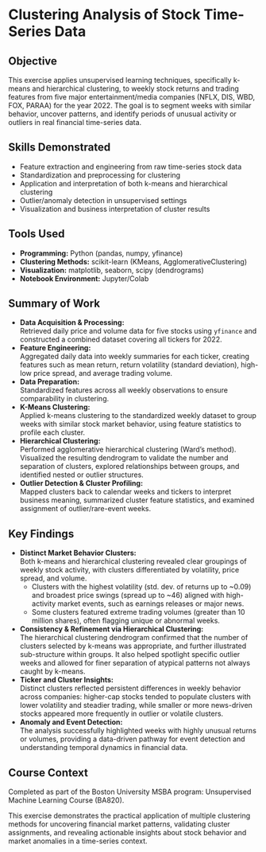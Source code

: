 # Clustering Analysis of Stock Time-Series Data

## Objective

This exercise applies unsupervised learning techniques, specifically k-means and hierarchical clustering, to weekly stock returns and trading features from five major entertainment/media companies (NFLX, DIS, WBD, FOX, PARAA) for the year 2022. The goal is to segment weeks with similar behavior, uncover patterns, and identify periods of unusual activity or outliers in real financial time-series data.

## Skills Demonstrated

- Feature extraction and engineering from raw time-series stock data
- Standardization and preprocessing for clustering
- Application and interpretation of both k-means and hierarchical clustering
- Outlier/anomaly detection in unsupervised settings
- Visualization and business interpretation of cluster results

## Tools Used

- **Programming:** Python (pandas, numpy, yfinance)
- **Clustering Methods:** scikit-learn (KMeans, AgglomerativeClustering)
- **Visualization:** matplotlib, seaborn, scipy (dendrograms)
- **Notebook Environment:** Jupyter/Colab

## Summary of Work

- **Data Acquisition & Processing:**  
  Retrieved daily price and volume data for five stocks using `yfinance` and constructed a combined dataset covering all tickers for 2022.
- **Feature Engineering:**  
  Aggregated daily data into weekly summaries for each ticker, creating features such as mean return, return volatility (standard deviation), high-low price spread, and average trading volume.
- **Data Preparation:**  
  Standardized features across all weekly observations to ensure comparability in clustering.
- **K-Means Clustering:**  
  Applied k-means clustering to the standardized weekly dataset to group weeks with similar stock market behavior, using feature statistics to profile each cluster.
- **Hierarchical Clustering:**  
  Performed agglomerative hierarchical clustering (Ward’s method). Visualized the resulting dendrogram to validate the number and separation of clusters, explored relationships between groups, and identified nested or outlier structures.
- **Outlier Detection & Cluster Profiling:**  
  Mapped clusters back to calendar weeks and tickers to interpret business meaning, summarized cluster feature statistics, and examined assignment of outlier/rare-event weeks.
  
## Key Findings

- **Distinct Market Behavior Clusters:**  
  Both k-means and hierarchical clustering revealed clear groupings of weekly stock activity, with clusters differentiated by volatility, price spread, and volume.
    - Clusters with the highest volatility (std. dev. of returns up to ~0.09) and broadest price swings (spread up to ~46) aligned with high-activity market events, such as earnings releases or major news.
    - Some clusters featured extreme trading volumes (greater than 10 million shares), often flagging unique or abnormal weeks.
- **Consistency & Refinement via Hierarchical Clustering:**  
  The hierarchical clustering dendrogram confirmed that the number of clusters selected by k-means was appropriate, and further illustrated sub-structure within groups. It also helped spotlight specific outlier weeks and allowed for finer separation of atypical patterns not always caught by k-means.
- **Ticker and Cluster Insights:**  
  Distinct clusters reflected persistent differences in weekly behavior across companies: higher-cap stocks tended to populate clusters with lower volatility and steadier trading, while smaller or more news-driven stocks appeared more frequently in outlier or volatile clusters.
- **Anomaly and Event Detection:**  
  The analysis successfully highlighted weeks with highly unusual returns or volumes, providing a data-driven pathway for event detection and understanding temporal dynamics in financial data.

## Course Context

Completed as part of the Boston University MSBA program: Unsupervised Machine Learning Course (BA820).

This exercise demonstrates the practical application of multiple clustering methods for uncovering financial market patterns, validating cluster assignments, and revealing actionable insights about stock behavior and market anomalies in a time-series context.
